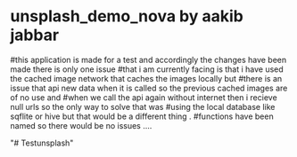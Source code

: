 # unsplash_demo_nova by aakib jabbar

#this application is made for a test and accordingly the changes have been made there is only one issue 
#that i am currently facing is that i have used the cached image network that caches the images locally but
#there is an issue that api new data when it is called so the previous cached images are of no use and 
#when we call the api again without internet then i recieve null urls so the only way to solve that was 
#using the local database like sqflite or hive  but that would be  a different thing .
#functions have been named so there would be no issues .... 

"# Testunsplash" 
